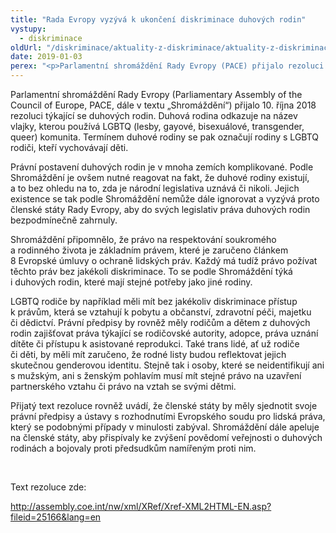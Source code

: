 ```yaml
---
title: "Rada Evropy vyzývá k ukončení diskriminace duhových rodin"
vystupy:
  - diskriminace
oldUrl: "/diskriminace/aktuality-z-diskriminace/aktuality-z-diskriminace-2019/rada-evropy-vyzyva-k-ukonceni-diskriminace-duhovych-rodin/"
date: 2019-01-03
perex: "<p>Parlamentní shromáždění Rady Evropy (PACE) přijalo rezoluci požadující po členských státech přiznání práv LGBTQ rodinám.</p>"
---
```


<!-- imported from the old website -->

<p>Parlamentní shromáždění Rady Evropy (Parliamentary Assembly of the Council of Europe, PACE, dále v textu „Shromáždění“) přijalo 10. října 2018 rezoluci týkající se duhových rodin. Duhová rodina odkazuje na název vlajky, kterou používá LGBTQ (lesby, gayové, bisexuálové, transgender, queer) komunita. Termínem duhové rodiny se pak označují rodiny s LGBTQ rodiči, kteří vychovávají děti.</p> <p>Právní postavení duhových rodin je v mnoha zemích komplikované. Podle Shromáždění je ovšem nutné reagovat na fakt, že duhové rodiny existují, a to bez ohledu na to, zda je národní legislativa uznává či nikoli. Jejich existence se tak podle Shromáždění nemůže dále ignorovat a vyzývá proto členské státy Rady Evropy, aby do svých legislativ práva duhových rodin bezpodmínečně zahrnuly. </p> <p>Shromáždění připomnělo, že právo na respektování soukromého a rodinného života je základním právem, které je zaručeno článkem 8 Evropské úmluvy o ochraně lidských práv. Každý má tudíž právo požívat těchto práv bez jakékoli diskriminace. To se podle Shromáždění týká i duhových rodin, které mají stejné potřeby jako jiné rodiny.</p> <p>LGBTQ rodiče by například měli mít bez jakékoliv diskriminace přístup k právům, která se vztahují k pobytu a občanství, zdravotní péči, majetku či dědictví. Právní předpisy by rovněž měly rodičům a dětem z duhových rodin zajišťovat práva týkající se rodičovské autority, adopce, práva uznání dítěte či přístupu k asistované reprodukci. Také trans lidé, ať už rodiče či děti, by měli mít zaručeno, že rodné listy budou reflektovat jejich skutečnou genderovou identitu. Stejně tak i osoby, které se neidentifikují ani s mužským, ani s ženským pohlavím musí mít stejné právo na uzavření partnerského vztahu či právo na vztah se svými dětmi.</p> <p>Přijatý text rezoluce rovněž uvádí, že členské státy by měly sjednotit svoje právní předpisy a ústavy s rozhodnutími Evropského soudu pro lidská práva, který se podobnými případy v minulosti zabýval. Shromáždění dále apeluje na členské státy, aby přispívaly ke zvýšení povědomí veřejnosti o duhových rodinách a bojovaly proti předsudkům namířeným proti nim.</p> <p> </p> <p>Text rezoluce zde:</p> <p><a title="Otevření do nového okna" href="http://assembly.coe.int/nw/xml/XRef/Xref-XML2HTML-EN.asp?fileid=25166&amp;lang=en" target="_blank">http://assembly.coe.int/nw/xml/XRef/Xref-XML2HTML-EN.asp?fileid=25166&amp;lang=en</a> </p>
